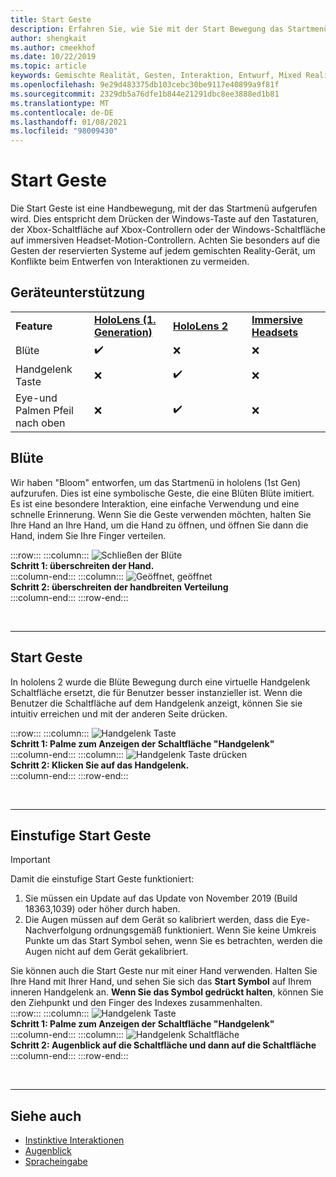 ```yaml
---
title: Start Geste
description: Erfahren Sie, wie Sie mit der Start Bewegung das Startmenü auf hololens und in Windows Mixed Reality-immersiven Headsets aufzurufen.
author: shengkait
ms.author: cmeekhof
ms.date: 10/22/2019
ms.topic: article
keywords: Gemischte Realität, Gesten, Interaktion, Entwurf, Mixed Reality-Headset, Windows Mixed Reality-Headset, Virtual Reality-Headset, hololens, mrtk, Mixed Reality Toolkit, Bloom
ms.openlocfilehash: 9e29d483375db103cebc30be9117e40899a9f81f
ms.sourcegitcommit: 2329db5a76dfe1b844e21291dbc8ee3888ed1b81
ms.translationtype: MT
ms.contentlocale: de-DE
ms.lasthandoff: 01/08/2021
ms.locfileid: "98009430"
---
```

# <a name="start-gesture"></a>Start Geste

Die Start Geste ist eine Handbewegung, mit der das Startmenü aufgerufen wird. Dies entspricht dem Drücken der Windows-Taste auf den Tastaturen, der Xbox-Schaltfläche auf Xbox-Controllern oder der Windows-Schaltfläche auf immersiven Headset-Motion-Controllern. Achten Sie besonders auf die Gesten der reservierten Systeme auf jedem gemischten Reality-Gerät, um Konflikte beim Entwerfen von Interaktionen zu vermeiden.

## <a name="device-support"></a>Geräteunterstützung

<table>
    <colgroup>
    <col width="25%" />
    <col width="25%" />
    <col width="25%" />
    <col width="25%" />
    </colgroup>
    <tr>
        <td><strong>Feature</strong></td>
        <td><a href="../hololens-hardware-details.md"><strong>HoloLens (1. Generation)</strong></a></td>
        <td><a href="https://docs.microsoft.com/hololens/hololens2-hardware"><strong>HoloLens 2</strong></td>
        <td><a href="../discover/immersive-headset-hardware-details.md"><strong>Immersive Headsets</strong></a></td>
    </tr>
     <tr>
        <td>Blüte</td>
        <td>✔️</td>
        <td>❌</td>
        <td>❌</td>
    </tr>
     <tr>
        <td>Handgelenk Taste</td>
        <td>❌</td>
        <td>✔️</td>
        <td>❌</td>
    </tr>
    <tr>
        <td>Eye-und Palmen Pfeil nach oben</td>
        <td>❌</td>
        <td>✔️</td>
        <td>❌</td>
    </tr>
</table>

## <a name="bloom"></a>Blüte

Wir haben "Bloom" entworfen, um das Startmenü in hololens (1st Gen) aufzurufen. Dies ist eine symbolische Geste, die eine Blüten Blüte imitiert. Es ist eine besondere Interaktion, eine einfache Verwendung und eine schnelle Erinnerung. Wenn Sie die Geste verwenden möchten, halten Sie Ihre Hand an Ihre Hand, um die Hand zu öffnen, und öffnen Sie dann die Hand, indem Sie Ihre Finger verteilen.

:::row:::
    :::column:::
        ![Schließen der Blüte](images/bloom-close.png)<br>
        **Schritt 1: überschreiten der Hand.**<br>
    :::column-end:::
    :::column:::
        ![Geöffnet, geöffnet](images/bloom-open.png)<br>
        **Schritt 2: überschreiten der handbreiten Verteilung**<br>
    :::column-end:::
:::row-end:::

<br>

---

## <a name="start-gesture"></a>Start Geste

In hololens 2 wurde die Blüte Bewegung durch eine virtuelle Handgelenk Schaltfläche ersetzt, die für Benutzer besser instanzieller ist. Wenn die Benutzer die Schaltfläche auf dem Handgelenk anzeigt, können Sie sie intuitiv erreichen und mit der anderen Seite drücken.

:::row:::
    :::column:::
        ![Handgelenk Taste](images/wrist-button-ready.png)<br>
        **Schritt 1: Palme zum Anzeigen der Schaltfläche "Handgelenk"**<br>
    :::column-end:::
    :::column:::
        ![Handgelenk Taste drücken](images/wrist-button-press.png)<br>
        **Schritt 2: Klicken Sie auf das Handgelenk.**<br>
    :::column-end:::
:::row-end:::

<br>

---

## <a name="one-handed-start-gesture"></a>Einstufige Start Geste

> [!IMPORTANT]
> Damit die einstufige Start Geste funktioniert:
>
> 1. Sie müssen ein Update auf das Update von November 2019 (Build 18363,1039) oder höher durch haben.
> 1. Die Augen müssen auf dem Gerät so kalibriert werden, dass die Eye-Nachverfolgung ordnungsgemäß funktioniert. Wenn Sie keine Umkreis Punkte um das Start Symbol sehen, wenn Sie es betrachten, werden die Augen nicht auf dem Gerät gekalibriert.

Sie können auch die Start Geste nur mit einer Hand verwenden. Halten Sie Ihre Hand mit Ihrer Hand, und sehen Sie sich das **Start Symbol** auf Ihrem inneren Handgelenk an. **Wenn Sie das Symbol gedrückt halten**, können Sie den Ziehpunkt und den Finger des Indexes zusammenhalten.<br>
:::row:::
    :::column:::
        ![Handgelenk Taste](images/wrist-button-ready.png)<br>
        **Schritt 1: Palme zum Anzeigen der Schaltfläche "Handgelenk"**<br>
    :::column-end:::
    :::column:::
        ![Handgelenk Schaltfläche](images/wrist-button-pinch.png)<br>
        **Schritt 2: Augenblick auf die Schaltfläche und dann auf die Schaltfläche**<br>
    :::column-end:::
:::row-end:::

<br>

---

## <a name="see-also"></a>Siehe auch

* [Instinktive Interaktionen](interaction-fundamentals.md)
* [Augenblick](eye-tracking.md)
* [Spracheingabe](voice-input.md)
